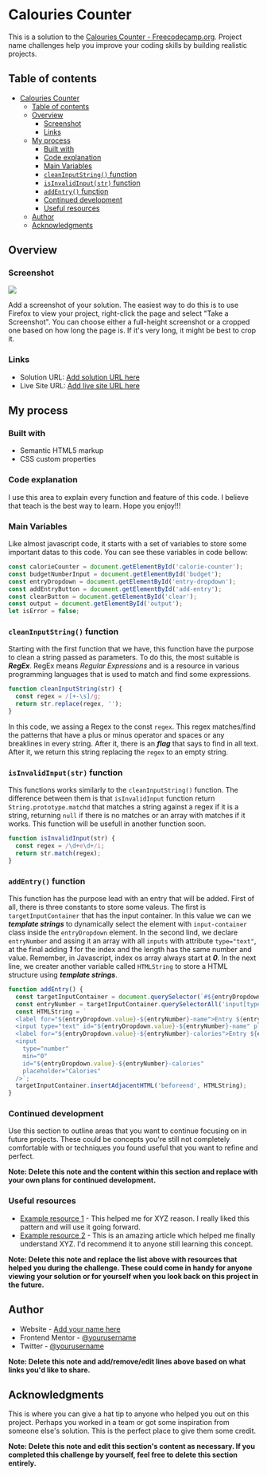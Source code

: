 # Calouries Counter

This is a solution to the [Calouries Counter - Freecodecamp.org](https://www.freecodecamp.org/). Project name challenges help you improve your coding skills by building realistic projects. 

## Table of contents

- [Calouries Counter](#calouries-counter)
  - [Table of contents](#table-of-contents)
  - [Overview](#overview)
    - [Screenshot](#screenshot)
    - [Links](#links)
  - [My process](#my-process)
    - [Built with](#built-with)
    - [Code explanation](#code-explanation)
    - [Main Variables](#main-variables)
    - [`cleanInputString()` function](#cleaninputstring-function)
    - [`isInvalidInput(str)` function](#isinvalidinputstr-function)
    - [``addEntry()`` function](#addentry-function)
    - [Continued development](#continued-development)
    - [Useful resources](#useful-resources)
  - [Author](#author)
  - [Acknowledgments](#acknowledgments)

## Overview

### Screenshot

![](./screenshot.jpg)

Add a screenshot of your solution. The easiest way to do this is to use Firefox to view your project, right-click the page and select "Take a Screenshot". You can choose either a full-height screenshot or a cropped one based on how long the page is. If it's very long, it might be best to crop it.

### Links

- Solution URL: [Add solution URL here](https://your-solution-url.com)
- Live Site URL: [Add live site URL here](https://your-live-site-url.com)

## My process

### Built with

- Semantic HTML5 markup
- CSS custom properties

### Code explanation

I use this area to explain every function and feature of this code. I believe that teach is the best way to learn. Hope you enjoy!!!

### Main Variables

Like almost javascript code, it starts with a set of variables to store some important datas to this code. You can see these variables in code bellow:

```javascript
const calorieCounter = document.getElementById('calorie-counter');
const budgetNumberInput = document.getElementById('budget');
const entryDropdown = document.getElementById('entry-dropdown');
const addEntryButton = document.getElementById('add-entry');
const clearButton = document.getElementById('clear');
const output = document.getElementById('output');
let isError = false;
```

### `cleanInputString()` function

Starting with the first function that we have, this function have the purpose to clean a string passed as parameters. To do this, the most suitable is ***RegEx***. RegEx means *Regular Expressions* and is a resource in various programming languages that is used to match and find some expressions. 

```javascript
function cleanInputString(str) {
  const regex = /[+-\s]/g;
  return str.replace(regex, '');
}
```

In this code, we assing a Regex to the const `regex`. This regex matches/find the patterns that have a plus or minus operator and spaces or any breaklines in every string. After it, there is an ***flag*** that says to find in all text. After it, we return this string replacing the `regex` to an empty string.


### `isInvalidInput(str)` function

This functions works similarly to the `cleanInputString()` function. The difference between them is that `isInvalidInput` function return `String.prototype.matchd` that matches a string against a regex if it is a string, returning `null` if there is no matches or an array with matches if it works. This function will be usefull in another function soon.

```javascript
function isInvalidInput(str) {
  const regex = /\d+e\d+/i;
  return str.match(regex);
}
```
### ``addEntry()`` function

This function has the purpose lead with an entry that will be added. First of all, there is three constants to store some valeus. The first is `targetInputContainer` that has the input container. In this value we can we ***template strings*** to dynamically select the element with `input-container` class inside the `entryDropdown` element. In the second lind, we declare `entryNumber` and assing it an array with all `inputs` with attribute `type="text"`, at the final adding ***1*** for the index and the length has the same number and value. Remember, in Javascript, index os array always start at ***0***. In the next line, we creater another variable called `HTMLString` to store a HTML structure using ***template strings***.

```javascript
function addEntry() {
  const targetInputContainer = document.querySelector(`#${entryDropdown.value} .input-container`);
  const entryNumber = targetInputContainer.querySelectorAll('input[type="text"]').length + 1;
  const HTMLString = `
  <label for="${entryDropdown.value}-${entryNumber}-name">Entry ${entryNumber} Name</label>
  <input type="text" id="${entryDropdown.value}-${entryNumber}-name" placeholder="Name" />
  <label for="${entryDropdown.value}-${entryNumber}-calories">Entry ${entryNumber} Calories</label>
  <input
    type="number"
    min="0"
    id="${entryDropdown.value}-${entryNumber}-calories"
    placeholder="Calories"
  />`;
  targetInputContainer.insertAdjacentHTML('beforeend', HTMLString);
}
```


### Continued development

Use this section to outline areas that you want to continue focusing on in future projects. These could be concepts you're still not completely comfortable with or techniques you found useful that you want to refine and perfect.

**Note: Delete this note and the content within this section and replace with your own plans for continued development.**

### Useful resources

- [Example resource 1](https://www.example.com) - This helped me for XYZ reason. I really liked this pattern and will use it going forward.
- [Example resource 2](https://www.example.com) - This is an amazing article which helped me finally understand XYZ. I'd recommend it to anyone still learning this concept.

**Note: Delete this note and replace the list above with resources that helped you during the challenge. These could come in handy for anyone viewing your solution or for yourself when you look back on this project in the future.**

## Author

- Website - [Add your name here](https://www.your-site.com)
- Frontend Mentor - [@yourusername](https://www.frontendmentor.io/profile/yourusername)
- Twitter - [@yourusername](https://www.twitter.com/yourusername)

**Note: Delete this note and add/remove/edit lines above based on what links you'd like to share.**

## Acknowledgments

This is where you can give a hat tip to anyone who helped you out on this project. Perhaps you worked in a team or got some inspiration from someone else's solution. This is the perfect place to give them some credit.

**Note: Delete this note and edit this section's content as necessary. If you completed this challenge by yourself, feel free to delete this section entirely.**
